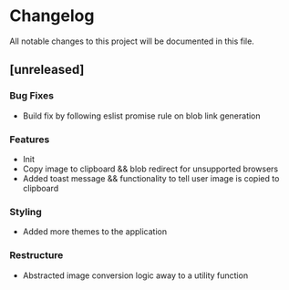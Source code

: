 # Changelog

All notable changes to this project will be documented in this file.

## [unreleased]

### Bug Fixes

- Build fix by following eslist promise rule on blob link generation

### Features

- Init
- Copy image to clipboard && blob redirect for unsupported browsers
- Added toast message && functionality to tell user image is copied to clipboard

### Styling

- Added more themes to the application

### Restructure

- Abstracted image conversion logic away to a utility function

<!-- generated by git-cliff -->
